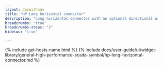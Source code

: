 ```yaml
---
layout: docwithnav
title: "HP Long horizontal connector"
description: "Long horizontal connector with an optional directional arrow to visually indicate flow."
breadcrumbs: "true"
breadcrumbs-steps: "2"
hidetoc: "true"

---
```

{% include get-hosts-name.html %}
{% include docs/user-guide/ui/widget-library/general-high-performance-scada-symbol/hp-long-horizontal-connector.md %}
